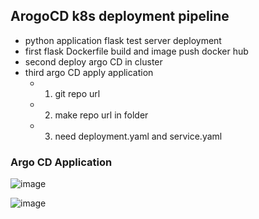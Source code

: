 

## ArogoCD k8s deployment pipeline 
 - python application flask test server deployment
 - first flask Dockerfile build and image push docker hub
 - second deploy argo CD in cluster
 - third argo CD apply application
    - 1. git repo url 
    - 2. make repo url in folder
    - 3. need deployment.yaml and service.yaml
  

### Argo CD Application 
![image](https://user-images.githubusercontent.com/60678531/206977714-d3794b38-93b8-4c8e-a50a-20139d8ff292.png)



![image](https://user-images.githubusercontent.com/60678531/206977793-ade3e7ca-c63a-4f36-a51a-ccc880eae674.png)
